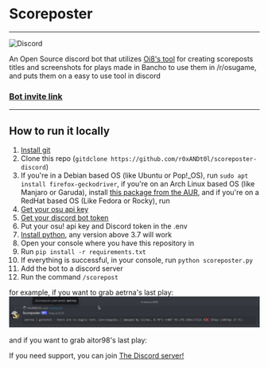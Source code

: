 # Scoreposter
---
![Discord](https://img.shields.io/discord/1059694340789764186?logo=Discord&style=for-the-badge)

An Open Source discord bot that utilizes [Oi8's tool](https://github.com/0i8/scoreposter) for creating scoreposts titles and screenshots for plays made in Bancho to use them in /r/osugame, and puts them on a easy to use tool in discord

### [Bot invite link](https://discord.com/oauth2/authorize?client_id=1059681329937133588&scope=bot&permissions=2147485696)

---
## How to run it locally
1. [Install git](https://git-scm.com/)
1. Clone this repo (`gitdclone https://github.com/r0xANDt0l/scoreposter-discord`)
1. If you're in a Debian based OS (like Ubuntu or Pop!_OS), run `sudo apt install firefox-geckodriver`, if you're on an Arch Linux based OS (like Manjaro or Garuda), install [this package from the AUR](https://archlinux.org/packages/community/x86_64/geckodriver/), and if you're on a RedHat based OS (Like Fedora or Rocky), run
1. [Get your osu api key](https://osu.ppy.sh/p/api)
1. [Get your discord bot token](https://discord.com/developers/applications)
1. Put your osu! api key and Discord token in the .env
1. [Install python](https://www.python.org/downloads/), any version above 3.7 will work
1. Open your console where you have this repository in
1. Run `pip install -r requirements.txt`
1. If everything is successful, in your console, run `python scoreposter.py`
1. Add the bot to a discord server
1. Run the command `/scorepost`

for example, if you want to grab aetrna's last play:
![example](readme-pics/example.png)

and if you want to grab aitor98's last play:

If you need support, you can join [The Discord server!](https://discord.gg/bEEAGJd2RR)
